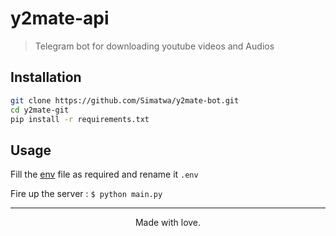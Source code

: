 # y2mate-api

> Telegram bot for downloading youtube videos and Audios

## Installation

```sh
git clone https://github.com/Simatwa/y2mate-bot.git
cd y2mate-git
pip install -r requirements.txt
```

## Usage

Fill the [env](env) file as required and rename it `.env`

Fire up the server : `$ python main.py`

---

<p align="center">Made with love.</p>